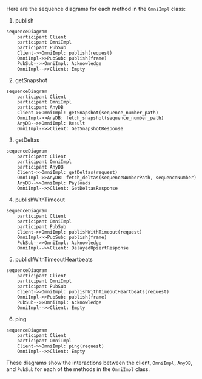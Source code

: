 Here are the sequence diagrams for each method in the `OmniImpl` class:

1. publish

```mermaid
sequenceDiagram
    participant Client
    participant OmniImpl
    participant PubSub
    Client->>OmniImpl: publish(request)
    OmniImpl->>PubSub: publish(frame)
    PubSub-->>OmniImpl: Acknowledge
    OmniImpl-->>Client: Empty
```

2. getSnapshot

```mermaid
sequenceDiagram
    participant Client
    participant OmniImpl
    participant AnyDB
    Client->>OmniImpl: getSnapshot(sequence_number_path)
    OmniImpl->>AnyDB: fetch_snapshot(sequence_number_path)
    AnyDB-->>OmniImpl: Result
    OmniImpl-->>Client: GetSnapshotResponse
```

3. getDeltas

```mermaid
sequenceDiagram
    participant Client
    participant OmniImpl
    participant AnyDB
    Client->>OmniImpl: getDeltas(request)
    OmniImpl->>AnyDB: fetch_deltas(sequenceNumberPath, sequenceNumber)
    AnyDB-->>OmniImpl: Payloads
    OmniImpl-->>Client: GetDeltasResponse
```

4. publishWithTimeout

```mermaid
sequenceDiagram
    participant Client
    participant OmniImpl
    participant PubSub
    Client->>OmniImpl: publishWithTimeout(request)
    OmniImpl->>PubSub: publish(frame)
    PubSub-->>OmniImpl: Acknowledge
    OmniImpl-->>Client: DelayedUpsertResponse
```

5. publishWithTimeoutHeartbeats

```mermaid
sequenceDiagram
    participant Client
    participant OmniImpl
    participant PubSub
    Client->>OmniImpl: publishWithTimeoutHeartbeats(request)
    OmniImpl->>PubSub: publish(frame)
    PubSub-->>OmniImpl: Acknowledge
    OmniImpl-->>Client: Empty
```

6. ping

```mermaid
sequenceDiagram
    participant Client
    participant OmniImpl
    Client->>OmniImpl: ping(request)
    OmniImpl-->>Client: Empty
```

These diagrams show the interactions between the client, `OmniImpl`, `AnyDB`, and `PubSub` for each of the methods in the `OmniImpl` class.
